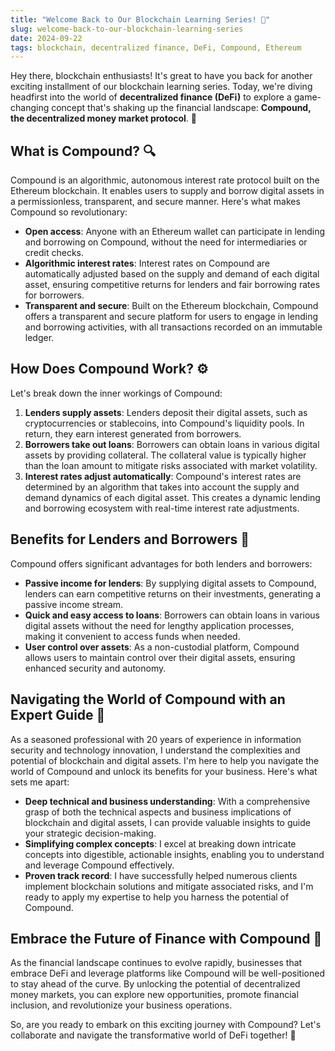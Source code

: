 ```yaml
---
title: "Welcome Back to Our Blockchain Learning Series! 🎉"
slug: welcome-back-to-our-blockchain-learning-series
date: 2024-09-22
tags: blockchain, decentralized finance, DeFi, Compound, Ethereum
---
```


Hey there, blockchain enthusiasts! It's great to have you back for another exciting installment of our blockchain learning series. Today, we're diving headfirst into the world of **decentralized finance (DeFi)** to explore a game-changing concept that's shaking up the financial landscape: **Compound, the decentralized money market protocol**. 💸

## What is Compound? 🔍

Compound is an algorithmic, autonomous interest rate protocol built on the Ethereum blockchain. It enables users to supply and borrow digital assets in a permissionless, transparent, and secure manner. Here's what makes Compound so revolutionary:

- **Open access**: Anyone with an Ethereum wallet can participate in lending and borrowing on Compound, without the need for intermediaries or credit checks.
- **Algorithmic interest rates**: Interest rates on Compound are automatically adjusted based on the supply and demand of each digital asset, ensuring competitive returns for lenders and fair borrowing rates for borrowers.
- **Transparent and secure**: Built on the Ethereum blockchain, Compound offers a transparent and secure platform for users to engage in lending and borrowing activities, with all transactions recorded on an immutable ledger.

## How Does Compound Work? ⚙️

Let's break down the inner workings of Compound:

1. **Lenders supply assets**: Lenders deposit their digital assets, such as cryptocurrencies or stablecoins, into Compound's liquidity pools. In return, they earn interest generated from borrowers.
2. **Borrowers take out loans**: Borrowers can obtain loans in various digital assets by providing collateral. The collateral value is typically higher than the loan amount to mitigate risks associated with market volatility.
3. **Interest rates adjust automatically**: Compound's interest rates are determined by an algorithm that takes into account the supply and demand dynamics of each digital asset. This creates a dynamic lending and borrowing ecosystem with real-time interest rate adjustments.

## Benefits for Lenders and Borrowers 🌟

Compound offers significant advantages for both lenders and borrowers:

- **Passive income for lenders**: By supplying digital assets to Compound, lenders can earn competitive returns on their investments, generating a passive income stream.
- **Quick and easy access to loans**: Borrowers can obtain loans in various digital assets without the need for lengthy application processes, making it convenient to access funds when needed.
- **User control over assets**: As a non-custodial platform, Compound allows users to maintain control over their digital assets, ensuring enhanced security and autonomy.

## Navigating the World of Compound with an Expert Guide 🧭

As a seasoned professional with 20 years of experience in information security and technology innovation, I understand the complexities and potential of blockchain and digital assets. I'm here to help you navigate the world of Compound and unlock its benefits for your business. Here's what sets me apart:

- **Deep technical and business understanding**: With a comprehensive grasp of both the technical aspects and business implications of blockchain and digital assets, I can provide valuable insights to guide your strategic decision-making.
- **Simplifying complex concepts**: I excel at breaking down intricate concepts into digestible, actionable insights, enabling you to understand and leverage Compound effectively.
- **Proven track record**: I have successfully helped numerous clients implement blockchain solutions and mitigate associated risks, and I'm ready to apply my expertise to help you harness the potential of Compound.

## Embrace the Future of Finance with Compound 🚀

As the financial landscape continues to evolve rapidly, businesses that embrace DeFi and leverage platforms like Compound will be well-positioned to stay ahead of the curve. By unlocking the potential of decentralized money markets, you can explore new opportunities, promote financial inclusion, and revolutionize your business operations.

So, are you ready to embark on this exciting journey with Compound? Let's collaborate and navigate the transformative world of DeFi together! 🌠